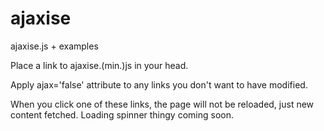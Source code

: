 ajaxise
=======

ajaxise.js + examples


Place a link to ajaxise.(min.)js in your head.

Apply ajax='false' attribute to any links you don't want to have modified.

When you click one of these links, the page will not be reloaded, just new content fetched. Loading spinner thingy coming soon.
